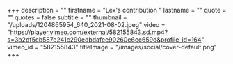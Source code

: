 +++
description = ""
firstname = "Lex's contribution "
lastname = ""
quote = ""
quotes = false
subtitle = ""
thumbnail = "/uploads/1204865954_640_2021-08-02.jpeg"
video = "https://player.vimeo.com/external/582155843.sd.mp4?s=3b2df5cb587e241c290edbdafee90260e6cc659d&profile_id=164"
vimeo_id = "582155843"
titleImage = "/images/social/cover-default.png"
+++
